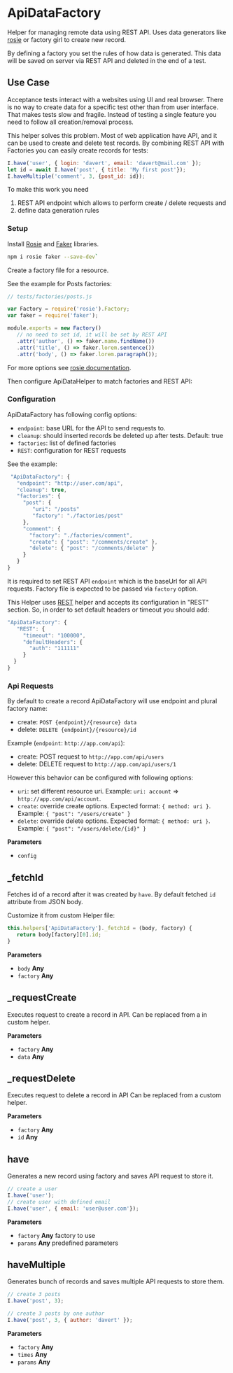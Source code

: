 # ApiDataFactory

Helper for managing remote data using REST API.
Uses data generators like [rosie](https://github.com/rosiejs/rosie) or factory girl to create new record.

By defining a factory you set the rules of how data is generated.
This data will be saved on server via REST API and deleted in the end of a test.

## Use Case

Acceptance tests interact with a websites using UI and real browser.
There is no way to create data for a specific test other than from user interface.
That makes tests slow and fragile. Instead of testing a single feature you need to follow all creation/removal process.

This helper solves this problem.
Most of web application have API, and it can be used to create and delete test records.
By combining REST API with Factories you can easily create records for tests:

```js
I.have('user', { login: 'davert', email: 'davert@mail.com' });
let id = await I.have('post', { title: 'My first post'});
I.haveMultiple('comment', 3, {post_id: id});
```

To make this work you need

1.  REST API endpoint which allows to perform create / delete requests and
2.  define data generation rules

### Setup

Install [Rosie](https://github.com/rosiejs/rosie) and [Faker](https://www.npmjs.com/package/faker) libraries.

```sh
npm i rosie faker --save-dev`
```

Create a factory file for a resource.

See the example for Posts factories:

```js
// tests/factories/posts.js

var Factory = require('rosie').Factory;
var faker = require('faker');

module.exports = new Factory()
   // no need to set id, it will be set by REST API
   .attr('author', () => faker.name.findName())
   .attr('title', () => faker.lorem.sentence())
   .attr('body', () => faker.lorem.paragraph());
```

For more options see [rosie documentation](https://github.com/rosiejs/rosie).

Then configure ApiDataHelper to match factories and REST API:

### Configuration

ApiDataFactory has following config options:

-   `endpoint`: base URL for the API to send requests to.
-   `cleanup`: should inserted records be deleted up after tests. Default: true
-   `factories`: list of defined factories
-   `REST`: configuration for REST requests

See the example:

```js
 "ApiDataFactory": {
   "endpoint": "http://user.com/api",
   "cleanup": true,
   "factories": {
     "post": {
        "uri": "/posts"
        "factory": "./factories/post"
     },
     "comment": {
       "factory": "./factories/comment",
       "create": { "post": "/comments/create" },
       "delete": { "post": "/comments/delete" }
     }
   }
}
```

It is required to set REST API `endpoint` which is the baseUrl for all API requests.
Factory file is expected to be passed via `factory` option.

This Helper uses [REST](http://codecept.io/helpers/REST/) helper and accepts its configuration in "REST" section.
So, in order to set default headers or timeout you should add:

```js
"ApiDataFactory": {
   "REST": {
     "timeout": "100000",
     "defaultHeaders": {
       "auth": "111111"
     }
  }
}
```

### Api Requests

By default to create a record ApiDataFactory will use endpoint and plural factory name:

-   create: `POST {endpoint}/{resource} data`
-   delete: `DELETE {endpoint}/{resource}/id`

Example (`endpoint`: `http://app.com/api`):

-   create: POST request to `http://app.com/api/users`
-   delete: DELETE request to `http://app.com/api/users/1`

However this behavior can be configured with following options:

-   `uri`: set different resource uri. Example: `uri: account` => `http://app.com/api/account`.
-   `create`: override create options. Expected format: `{ method: uri }`. Example: `{ "post": "/users/create" }`
-   `delete`: override delete options. Expected format: `{ method: uri }`. Example: `{ "post": "/users/delete/{id}" }`

**Parameters**

-   `config`  

## _fetchId

Fetches id of a record after it was created by `have`.
By default fetched `id` attribute from JSON body.

Customize it from custom Helper file:

```js
this.helpers['ApiDataFactory']._fetchId = (body, factory) {
   return body[factory][0].id;
}
```

**Parameters**

-   `body` **Any** 
-   `factory` **Any** 

## _requestCreate

Executes request to create a record in API.
Can be replaced from a in custom helper.

**Parameters**

-   `factory` **Any** 
-   `data` **Any** 

## _requestDelete

Executes request to delete a record in API
Can be replaced from a custom helper.

**Parameters**

-   `factory` **Any** 
-   `id` **Any** 

## have

Generates a new record using factory and saves API request to store it.

```js
// create a user
I.have('user');
// create user with defined email
I.have('user', { email: 'user@user.com'});
```

**Parameters**

-   `factory` **Any** factory to use
-   `params` **Any** predefined parameters

## haveMultiple

Generates bunch of records and saves multiple API requests to store them.

```js
// create 3 posts
I.have('post', 3);

// create 3 posts by one author
I.have('post', 3, { author: 'davert' });
```

**Parameters**

-   `factory` **Any** 
-   `times` **Any** 
-   `params` **Any** 
